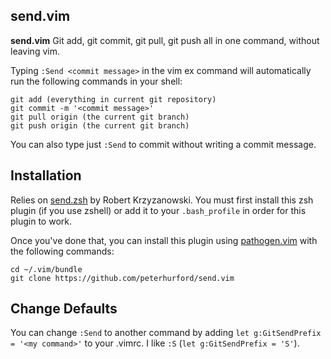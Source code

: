 ## send.vim
**send.vim** Git add, git commit, git pull, git push all in one command, without leaving vim.

Typing `:Send <commit message>` in the vim ex command will automatically run the following commands in your shell:

```
git add (everything in current git repository)
git commit -m '<commit message>'
git pull origin (the current git branch)
git push origin (the current git branch)
```

You can also type just `:Send` to commit without writing a commit message.

## Installation

Relies on [send.zsh](https://github.com/robertzk/send.zsh) by Robert Krzyzanowski.  You must first install this zsh plugin (if you use zshell) or add it to your `.bash_profile` in order for this plugin to work.

Once you've done that, you can install this plugin using [pathogen.vim](https://github.com/tpope/vim-pathogen) with the following commands:

```
cd ~/.vim/bundle
git clone https://github.com/peterhurford/send.vim
```


## Change Defaults

You can change `:Send` to another command by adding `let g:GitSendPrefix = '<my command>'` to your .vimrc.  I like `:S` (`let g:GitSendPrefix = 'S'`).
